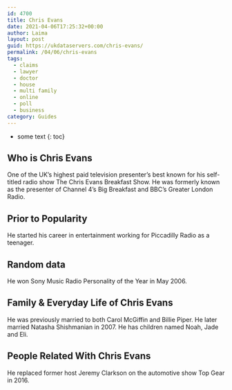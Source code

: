 ```yaml
---
id: 4700
title: Chris Evans
date: 2021-04-06T17:25:32+00:00
author: Laima
layout: post
guid: https://ukdataservers.com/chris-evans/
permalink: /04/06/chris-evans
tags:
  - claims
  - lawyer
  - doctor
  - house
  - multi family
  - online
  - poll
  - business
category: Guides
---
```


* some text
{: toc}


## Who is Chris Evans
                  
                  
                  
One of the UK&#8217;s highest paid television presenter&#8217;s best known for his self-titled radio show The Chris Evans Breakfast Show. He was formerly known as the presenter of Channel 4&#8217;s Big Breakfast and BBC&#8217;s Greater London Radio.
                  
              
            
              
            
                
                
                
## Prior to Popularity
                  
                  
                  
He started his career in entertainment working for Piccadilly Radio as a teenager.
                  
              
            
              
            
                
                
                
## Random data
                  
                  
                  
He won Sony Music Radio Personality of the Year in May 2006.
                  
              
            
              
            
                
                
                
## Family & Everyday Life of Chris Evans
                  
                  
                  
He was previously married to both Carol McGiffin and Billie Piper. He later married Natasha Shishmanian in 2007. He has children named Noah, Jade and Eli.
                  
              
            
              
            
                
                
                
## People Related With Chris Evans
                  
                  
                  
He replaced former host Jeremy Clarkson on the automotive show Top Gear in 2016.
                  
              
            
              
            
                
              
            
              
              
            
            
              
            
          
          
          